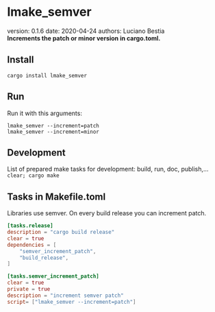 # lmake_semver  

[comment]: # (lmake_readme cargo.toml data start)
version: 0.1.6  date: 2020-04-24 authors: Luciano Bestia  
**Increments the patch or minor version in cargo.toml.**

[comment]: # (lmake_readme cargo.toml data end)

## Install

`cargo install lmake_semver`  

## Run

Run it with this arguments:  

`lmake_semver --increment=patch`  
`lmake_semver --increment=minor`  

## Development

List of prepared make tasks for development: build, run, doc, publish,...  
`clear; cargo make`  

## Tasks in Makefile.toml

Libraries use semver. On every build release you can increment patch.  

```toml
[tasks.release]
description = "cargo build release"
clear = true
dependencies = [
    "semver_increment_patch",
    "build_release",
]

[tasks.semver_increment_patch]
clear = true
private = true
description = "increment semver patch"
script= ["lmake_semver --increment=patch"]
```

